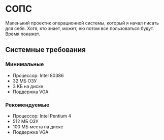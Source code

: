 # СОПС
Маленький проектик операционной системы, который я начал писать для себя. Хотя, кто знает, может, ею потом все пользоваться будут. Время покажет.

## Системные требования
### Минимальные
- Процессор: Intel 80386
- 32 МБ ОЗУ
- 3 КБ на диске
- Поддержка VGA
### Рекомендуемые
- Процессор: Intel Pentium 4
- 512 МБ ОЗУ
- 100 МБ места на диске
- Поддержка VGA